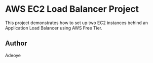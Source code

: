 # AWS EC2 Load Balancer Project

This project demonstrates how to set up two EC2 instances behind an Application Load Balancer using AWS Free Tier.

## Author
Adeoye

